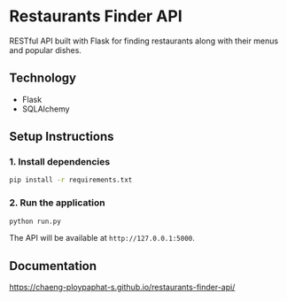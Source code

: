 # Restaurants Finder API
RESTful API built with Flask for finding restaurants along with their menus and popular dishes.

## Technology
- Flask
- SQLAlchemy

## Setup Instructions

### 1. Install dependencies
```sh
pip install -r requirements.txt
```

### 2. Run the application
```sh
python run.py
```
The API will be available at `http://127.0.0.1:5000`.

## Documentation

https://chaeng-ploypaphat-s.github.io/restaurants-finder-api/